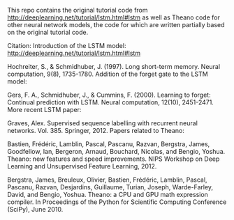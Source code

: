This repo contains the original tutorial code from http://deeplearning.net/tutorial/lstm.html#lstm
as well as Theano code for other neural network models, the code for which are written partially based
on the original tutorial code.

Citation:
Introduction of the LSTM model:
http://deeplearning.net/tutorial/lstm.html#lstm

Hochreiter, S., & Schmidhuber, J. (1997). Long short-term memory. Neural computation, 9(8), 1735-1780.
Addition of the forget gate to the LSTM model:

Gers, F. A., Schmidhuber, J., & Cummins, F. (2000). Learning to forget: Continual prediction with LSTM. Neural computation, 12(10), 2451-2471.
More recent LSTM paper:

Graves, Alex. Supervised sequence labelling with recurrent neural networks. Vol. 385. Springer, 2012.
Papers related to Theano:

Bastien, Frédéric, Lamblin, Pascal, Pascanu, Razvan, Bergstra, James, Goodfellow, Ian, Bergeron, Arnaud, Bouchard, Nicolas, and Bengio, Yoshua. Theano: new features and speed improvements. NIPS Workshop on Deep Learning and Unsupervised Feature Learning, 2012.

Bergstra, James, Breuleux, Olivier, Bastien, Frédéric, Lamblin, Pascal, Pascanu, Razvan, Desjardins, Guillaume, Turian, Joseph, Warde-Farley, David, and Bengio, Yoshua. Theano: a CPU and GPU math expression compiler. In Proceedings of the Python for Scientific Computing Conference (SciPy), June 2010.
